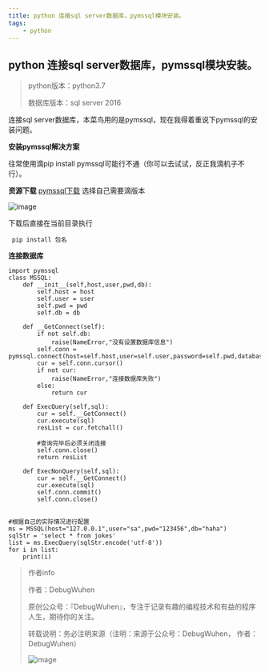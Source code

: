 ```yaml
---
title: python 连接sql server数据库，pymssql模块安装。
tags:
    - python
---
```


## python 连接sql server数据库，pymssql模块安装。

>python版本：python3.7
>
>数据库版本：sql server 2016

连接sql server数据库，本菜鸟用的是pymssql，现在我得着重说下pymssql的安装问题。

**安装pymssql解决方案**

往常使用滴pip install pymssql可能行不通（你可以去试试，反正我滴机子不行）。

**资源下载** [pymssql下载](https://pypi.org/project/pymssql/#files)
选择自己需要滴版本

![image](https://user-images.githubusercontent.com/48900845/112761694-0794ff80-902f-11eb-8561-d8e1a2d3d6a4.png)

下载后直接在当前目录执行
```
 pip install 包名
```

<!--more-->

**连接数据库**

```
import pymssql
class MSSQL:
    def __init__(self,host,user,pwd,db):
        self.host = host
        self.user = user
        self.pwd = pwd
        self.db = db

    def __GetConnect(self):
        if not self.db:
            raise(NameError,"没有设置数据库信息")
        self.conn = pymssql.connect(host=self.host,user=self.user,password=self.pwd,database=self.db,charset="utf8")
        cur = self.conn.cursor()
        if not cur:
            raise(NameError,"连接数据库失败")
        else:
            return cur

    def ExecQuery(self,sql):
        cur = self.__GetConnect()
        cur.execute(sql)
        resList = cur.fetchall()

        #查询完毕后必须关闭连接
        self.conn.close()
        return resList

    def ExecNonQuery(self,sql):
        cur = self.__GetConnect()
        cur.execute(sql)
        self.conn.commit()
        self.conn.close()


#根据自己的实际情况进行配置
ms = MSSQL(host="127.0.0.1",user="sa",pwd="123456",db="haha")
sqlStr = 'select * from jokes'
list = ms.ExecQuery(sqlStr.encode('utf-8'))
for i in list:
    print(i)
```


>作者info
>
>作者：DebugWuhen
>
>原创公众号：『DebugWuhen』，专注于记录有趣的编程技术和有益的程序人生，期待你的关注。
>
>转载说明：务必注明来源（注明：来源于公众号：DebugWuhen， 作者：DebugWuhen）
>
>![image](https://user-images.githubusercontent.com/48900845/112752163-3b0e6480-9004-11eb-899d-66ddef749c2b.png)
